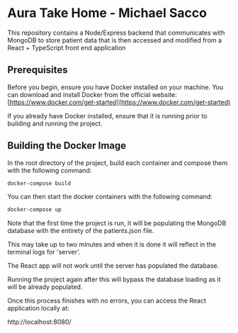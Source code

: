 # Aura Take Home - Michael Sacco

This repository contains a Node/Express backend that communicates with MongoDB to store patient data that is then accessed and modified from a React + TypeScript front end application

## Prerequisites

Before you begin, ensure you have Docker installed on your machine. You can download and install Docker from the official website: [https://www.docker.com/get-started](https://www.docker.com/get-started)

If you already have Docker installed, ensure that it is running prior to building and running the project.

## Building the Docker Image

In the root directory of the project, build each container and compose them with the following command:

```bash
docker-compose build
```

You can then start the docker containers with the following command:

```bash
docker-compose up
```

Note that the first time the project is run, it will be populating the MongoDB database with the entirety of the patients.json file.

This may take up to two minutes and when it is done it will reflect in the terminal logs for 'server'.

The React app will not work until the server has populated the database.

Running the project again after this will bypass the database loading as it will be already populated.

Once this process finishes with no errors, you can access the React application locally at:

http://localhost:8080/